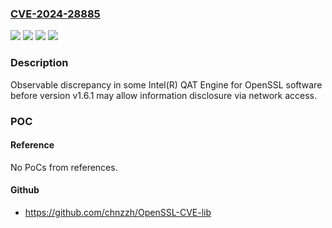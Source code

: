 ### [CVE-2024-28885](https://cve.mitre.org/cgi-bin/cvename.cgi?name=CVE-2024-28885)
![](https://img.shields.io/static/v1?label=Product&message=Intel(R)%20QAT%20Engine%20for%20OpenSSL%20software&color=blue)
![](https://img.shields.io/static/v1?label=Version&message=before%20version%20v1.6.1%20&color=brightgreen)
![](https://img.shields.io/static/v1?label=Vulnerability&message=Observable%20discrepancy&color=brightgreen)
![](https://img.shields.io/static/v1?label=Vulnerability&message=information%20disclosure&color=brightgreen)

### Description

Observable discrepancy in some Intel(R) QAT Engine for OpenSSL software before version v1.6.1 may allow information disclosure via network access.

### POC

#### Reference
No PoCs from references.

#### Github
- https://github.com/chnzzh/OpenSSL-CVE-lib

